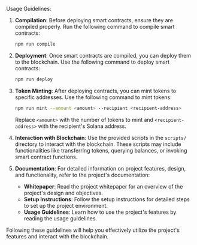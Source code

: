 Usage Guidelines:

1. **Compilation**: Before deploying smart contracts, ensure they are compiled properly. Run the following command to compile smart contracts:
   ```bash
   npm run compile
   ```

2. **Deployment**: Once smart contracts are compiled, you can deploy them to the blockchain. Use the following command to deploy smart contracts:
   ```bash
   npm run deploy
   ```

3. **Token Minting**: After deploying contracts, you can mint tokens to specific addresses. Use the following command to mint tokens:
   ```bash
   npm run mint --amount <amount> --recipient <recipient-address>
   ```
   Replace `<amount>` with the number of tokens to mint and `<recipient-address>` with the recipient's Solana address.

4. **Interaction with Blockchain**: Use the provided scripts in the `scripts/` directory to interact with the blockchain. These scripts may include functionalities like transferring tokens, querying balances, or invoking smart contract functions.

5. **Documentation**: For detailed information on project features, design, and functionality, refer to the project's documentation:
   - **Whitepaper**: Read the project whitepaper for an overview of the project's design and objectives.
   - **Setup Instructions**: Follow the setup instructions for detailed steps to set up the project environment.
   - **Usage Guidelines**: Learn how to use the project's features by reading the usage guidelines.

Following these guidelines will help you effectively utilize the project's features and interact with the blockchain.
